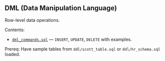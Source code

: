 ## DML (Data Manipulation Language)

Row-level data operations.

Contents:
- [`dml_commands.sql`](dml_commands.sql) — `INSERT`, `UPDATE`, `DELETE` with examples.

Prereq: Have sample tables from `ddl/scott_table.sql` or `ddl/hr_schema.sql` loaded.



